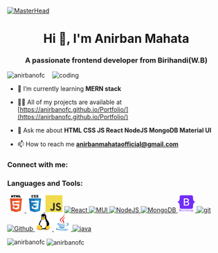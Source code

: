 [![MasterHead](https://globaleducation.s3.ap-south-1.amazonaws.com/globaledu/gif/front-end-development.gif)](https://anirban.io)

<h1 align="center">Hi 👋, I'm Anirban Mahata</h1>
<h3 align="center">A passionate frontend developer from Birihandi(W.B)</h3>
<img align="right" alt="coding" width="400" src="https://camo.githubusercontent.com/cae12fddd9d6982901d82580bdf321d81fb299141098ca1c2d4891870827bf17/68747470733a2f2f6d69726f2e6d656469756d2e636f6d2f6d61782f313336302f302a37513379765349765f7430696f4a2d5a2e676966">
<p align="left"> <img src="https://komarev.com/ghpvc/?username=anirbanofc&label=Profile%20views&color=0e75b6&style=flat" alt="anirbanofc" /> </p>

- 🌱 I’m currently learning **MERN stack**

- 👨‍💻 All of my projects are available at [https://anirbanofc.github.io/Portfolio/](https://anirbanofc.github.io/Portfolio/)

- 💬 Ask me about **HTML CSS JS React NodeJS MongoDB Material UI**

- 📫 How to reach me **anirbanmahataofficial@gmail.com**

<h3 align="left">Connect with me:</h3>
<p align="left">
</p>

<h3 align="left">Languages and Tools:</h3>
<p align="left">  
<a href="https://www.w3.org/html/" target="_blank" rel="noreferrer"> <img src="https://raw.githubusercontent.com/devicons/devicon/master/icons/html5/html5-original-wordmark.svg" alt="html5" width="40" height="40"/> </a> 
<a href="https://www.w3schools.com/css/" target="_blank" rel="noreferrer"> <img src="https://raw.githubusercontent.com/devicons/devicon/master/icons/css3/css3-original-wordmark.svg" alt="css3" width="40" height="40"/> </a>
<a href="https://developer.mozilla.org/en-US/docs/Web/JavaScript" target="_blank" rel="noreferrer"> <img src="https://raw.githubusercontent.com/devicons/devicon/master/icons/javascript/javascript-original.svg" alt="javascript" width="40" height="40"/></a>
<a href="" target="_blank" rel="noreferrer"> <img src="https://pbs.twimg.com/profile_images/446356636710363136/OYIaJ1KK_400x400.png" alt="React" width="40" height="40"/> </a> 
<a href="" target="_blank" rel="noreferrer"> <img src="https://mui.com/static/logo.png" alt="MUI" width="40" height="40"/> </a> 
<a href="" target="_blank" rel="noreferrer"> <img src="https://cdn.iconscout.com/icon/free/png-256/free-node-js-3550841-2970426.png" alt="NodeJS" width="40" height="40"/> </a> 
<a href="" target="_blank" rel="noreferrer"> <img src="https://www.svgrepo.com/show/331488/mongodb.svg" alt="MongoDB" width="40" height="40"/> </a> 
<a href="https://getbootstrap.com" target="_blank" rel="noreferrer"> <img src="https://raw.githubusercontent.com/devicons/devicon/master/icons/bootstrap/bootstrap-plain-wordmark.svg" alt="bootstrap" width="40" height="40"/> </a>
<a href="https://git-scm.com/" target="_blank" rel="noreferrer"> <img src="https://www.vectorlogo.zone/logos/git-scm/git-scm-icon.svg" alt="git" width="40" height="40"/> </a>
<a href="https://github.com/" target="_blank" rel="noreferrer"> <img src="https://assets-v2.lottiefiles.com/a/6ae30608-1152-11ee-a832-8bf47b1739dd/KdwHDJSqNs.gif" alt="Github" width="40" height="40"/> </a> 
<a href="https://www.linux.org/" target="_blank" rel="noreferrer"> <img src="https://raw.githubusercontent.com/devicons/devicon/master/icons/linux/linux-original.svg" alt="linux" width="40" height="40"/> </a> 
<a href="https://www.java.com" target="_blank" rel="noreferrer"> <img src="https://raw.githubusercontent.com/devicons/devicon/master/icons/java/java-original.svg" alt="java" width="40" height="40"/> </a> 
<a href="https://www.java.com" target="_blank" rel="noreferrer"> <img src="https://yt3.ggpht.com/nvk6qIQ7Cn02wNSHx2xLqMG1wn0I8SuYukQXFJJ1KpBWxOKJec7n1Gxvtld21FrUqZhJQFBJousb1oE=s472-c-fcrop64=1,02220000fdddffff-nd-v1-rwa" alt="java" width="40" height="40"/> </a> 
  </p>
<p><img align="left" src="https://github-readme-stats.vercel.app/api/top-langs?username=anirbanofc&show_icons=true&locale=en&layout=compact" alt="anirbanofc" /></p>
<p>&nbsp;<img align="center" src="https://github-readme-stats.vercel.app/api?username=anirbanofc&show_icons=true&locale=en" alt="anirbanofc" /></p>


